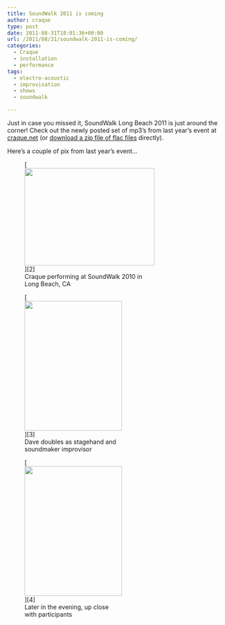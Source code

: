 ```yaml
---
title: SoundWalk 2011 is coming
author: craque
type: post
date: 2011-08-31T18:01:36+00:00
url: /2011/08/31/soundwalk-2011-is-coming/
categories:
  - Craque
  - installation
  - performance
tags:
  - electro-acoustic
  - improvisation
  - shows
  - soundwalk

---
```

Just in case you missed it, SoundWalk Long Beach 2011 is just around the corner! Check out the newly posted set of mp3&#8217;s from last year&#8217;s event at <a href="http://craque.net" target="_blank">craque.net</a> (or [download a zip file of flac files][1] directly).

Here&#8217;s a couple of pix from last year&#8217;s event&#8230;

<figure id="attachment_444" aria-describedby="caption-attachment-444" style="width: 300px" class="wp-caption alignleft">[<img src="https://sounding.com/blog/wp-content/uploads/2011/08/craque_sw2010_playing-300x225.jpg" alt="" title="craque_sw2010_playing" width="300" height="225" class="size-medium wp-image-444" srcset="https://sounding.com/blog/wp-content/uploads/2011/08/craque_sw2010_playing-300x225.jpg 300w, https://sounding.com/blog/wp-content/uploads/2011/08/craque_sw2010_playing-1024x768.jpg 1024w" sizes="(max-width: 300px) 100vw, 300px" />][2]<figcaption id="caption-attachment-444" class="wp-caption-text">Craque performing at SoundWalk 2010 in Long Beach, CA</figcaption></figure>

<figure id="attachment_445" aria-describedby="caption-attachment-445" style="width: 225px" class="wp-caption alignright">[<img src="https://sounding.com/blog/wp-content/uploads/2011/08/craque_sw2010_dave2-225x300.jpg" alt="" title="craque_sw2010_dave2" width="225" height="300" class="size-medium wp-image-445" srcset="https://sounding.com/blog/wp-content/uploads/2011/08/craque_sw2010_dave2-225x300.jpg 225w, https://sounding.com/blog/wp-content/uploads/2011/08/craque_sw2010_dave2-768x1024.jpg 768w" sizes="(max-width: 225px) 100vw, 225px" />][3]<figcaption id="caption-attachment-445" class="wp-caption-text">Dave doubles as stagehand and soundmaker improvisor</figcaption></figure>

<figure id="attachment_446" aria-describedby="caption-attachment-446" style="width: 225px" class="wp-caption alignright">[<img src="https://sounding.com/blog/wp-content/uploads/2011/08/craque_sw2010_joined-225x300.jpg" alt="" title="craque_sw2010_joined" width="225" height="300" class="size-medium wp-image-446" srcset="https://sounding.com/blog/wp-content/uploads/2011/08/craque_sw2010_joined-225x300.jpg 225w, https://sounding.com/blog/wp-content/uploads/2011/08/craque_sw2010_joined-768x1024.jpg 768w" sizes="(max-width: 225px) 100vw, 225px" />][4]<figcaption id="caption-attachment-446" class="wp-caption-text">Later in the evening, up close with participants</figcaption></figure>

 [1]: http://craque.net/snd/swlbc/soundwalk2010_flac.zip
 [2]: https://sounding.com/blog/wp-content/uploads/2011/08/craque_sw2010_playing.jpg
 [3]: https://sounding.com/blog/wp-content/uploads/2011/08/craque_sw2010_dave2.jpg
 [4]: https://sounding.com/blog/wp-content/uploads/2011/08/craque_sw2010_joined.jpg